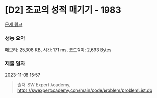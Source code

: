 # [D2] 조교의 성적 매기기 - 1983 

[문제 링크](https://swexpertacademy.com/main/code/problem/problemDetail.do?contestProbId=AV5PwGK6AcIDFAUq) 

### 성능 요약

메모리: 25,308 KB, 시간: 171 ms, 코드길이: 2,693 Bytes

### 제출 일자

2023-11-08 15:57



> 출처: SW Expert Academy, https://swexpertacademy.com/main/code/problem/problemList.do